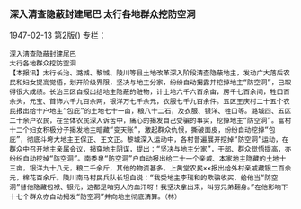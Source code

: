 ### 深入清查隐蔽封建尾巴  太行各地群众挖防空洞

1947-02-13
第2版()
专栏：

    深入清查隐蔽封建尾巴
    太行各地群众挖防空洞
    【本报讯】太行长治、潞城、黎城、陵川等县土地改革深入阶段清查隐蔽地主，发动广大落后农民和妇女提高觉悟，划开阶级界限，坚决与地主分家，纷纷自动揭露并挖掉地主“防空洞”，已取得很大成绩。长治三区自报出给地主隐蔽的赃物，计土地六千六百余亩，房千七百余间，牲口百余头，元宝、首饰六千九百余两，银洋万七千余元，衣服七千九百余件。五区王庆村二十五个农民报出给十户地主“包庇”的土地七十一亩，粮八十二石，及衣服、银洋、牲口等。潞城四、五区二十余户农民，在全体农民深入诉苦中，痛心的揭发自己受骗的事实，挖掉地主“防空洞”。富村十二个妇女积极分子揭发地主暗藏“变天账”，激起群众仇恨，撕破面皮，纷纷自动挖掉“包庇”，彻底斗垮大地主王保正、王文正。黎城深入运动中，各村普遍展开挖掉“防空洞”运动，在群众中召开地主亲属会议，揭穿地主阴谋，提出：“坚决与地主分家”，干部、群众觉悟提高，亦纷纷自动挖掉“防空洞”。南委泉“防空洞”户自动报出给二十一个亲戚、本家地主隐藏的土地十三亩，银洋九十八元，粮二千余斤，其他的物资甚多。上黄堂农民××报出给外村亲戚藏银二百余元，棉花百余斤。陵川南马村民兵队长坦白说：“我受地主李瑞和的欺骗收买，给他当“防空洞”替他隐藏包袱、银元，这都是咱穷人的血汗呀！我坚决拿出来，叫穷兄弟翻身。”在他影响下十七个群众亦自动揭发“防空洞”并向地主彻底清算。（林）
